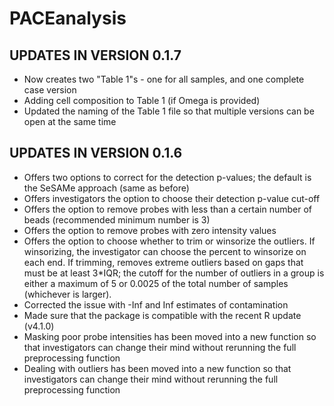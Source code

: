 # PACEanalysis

## UPDATES IN VERSION 0.1.7
- Now creates two "Table 1"s - one for all samples, and one complete case version
- Adding cell composition to Table 1 (if Omega is provided)
- Updated the naming of the Table 1 file so that multiple versions can be open at the same time

## UPDATES IN VERSION 0.1.6
- Offers two options to correct for the detection p-values; the default is the SeSAMe approach (same as before)
- Offers investigators the option to choose their detection p-value cut-off
- Offers the option to remove probes with less than a certain number of beads (recommended minimum number is 3)
- Offers the option to remove probes with zero intensity values
- Offers the option to choose whether to trim or winsorize the outliers. If winsorizing, the investigator can choose the percent to winsorize on each end. If trimming, removes extreme outliers based on gaps that must be at least 3*IQR; the cutoff for the number of outliers in a group is either a maximum of 5 or 0.0025 of the total number of samples (whichever is larger). 
- Corrected the issue with -Inf and Inf estimates of contamination
- Made sure that the package is compatible with the recent R update (v4.1.0)
- Masking poor probe intensities has been moved into a new function so that investigators can change their mind without rerunning the full preprocessing function
- Dealing with outliers has been moved into a new function so that investigators can change their mind without rerunning the full preprocessing function  